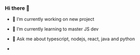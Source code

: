 ### Hi there 👋


- 🔭 I’m currently working on new project
- 🌱 I’m currently learning to master JS dev

- 💬 Ask me about typescript, nodejs, react, java and python
- 
<!--
**Saleck-Eljili/Saleck-Eljili** is a ✨ _special_ ✨ repository because its `README.md` (this file) appears on your GitHub profile.

Here are some ideas to get you started:



-->
